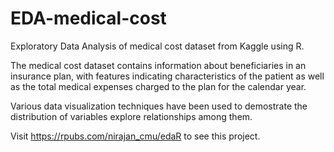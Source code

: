 # EDA-medical-cost
Exploratory Data Analysis of medical cost dataset from Kaggle using R.

The medical cost dataset contains information about beneficiaries in an insurance plan, with features indicating characteristics of the patient as well as the total medical expenses charged to the plan for the calendar year.

Various data visualization techniques have been used to demostrate the distribution of variables explore relationships among them.

Visit https://rpubs.com/nirajan_cmu/edaR to see this project.



